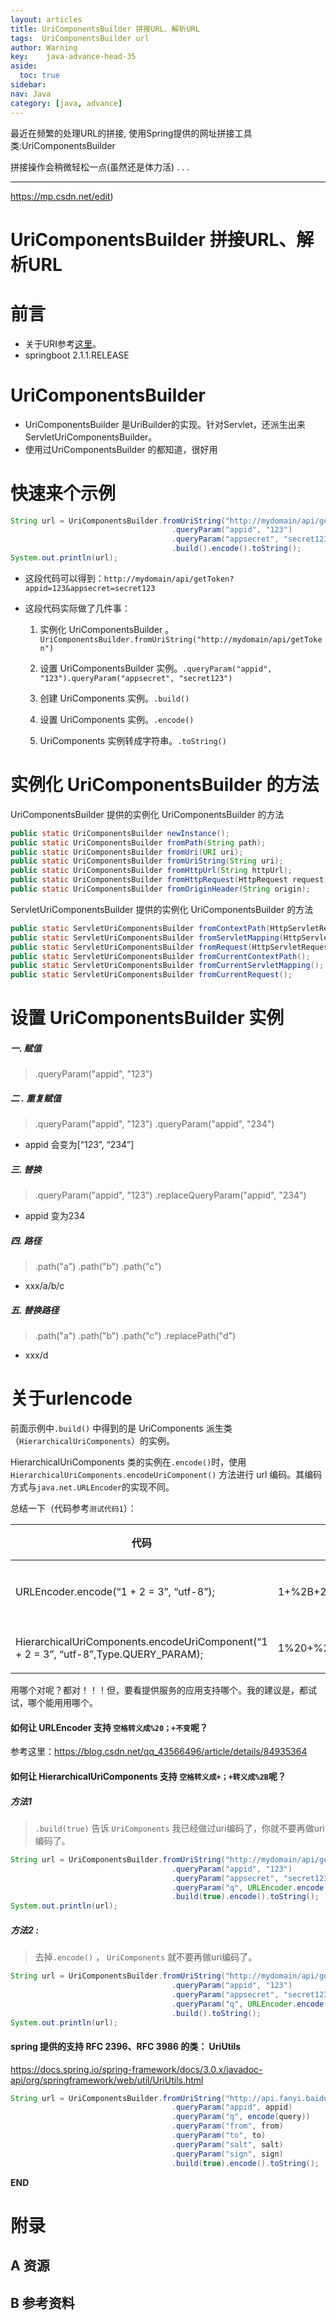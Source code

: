 ```yaml
---
layout: articles
title: UriComponentsBuilder 拼接URL、解析URL
tags:  UriComponentsBuilder url
author: Warning
key:    java-advance-head-35
aside:
  toc: true
sidebar:
nav: Java
category: [java, advance]
---
```


最近在频繁的处理URL的拼接, 使用Spring提供的网址拼接工具类:UriComponentsBuilder

拼接操作会稍微轻松一点(虽然还是体力活) . . .

<!--more-->



------

https://mp.csdn.net/edit)

# UriComponentsBuilder 拼接URL、解析URL





# 前言

- 关于URI参考[这里](https://blog.csdn.net/sayyy/article/details/116723775)。
- springboot 2.1.1.RELEASE



# UriComponentsBuilder

- UriComponentsBuilder 是UriBuilder的实现。针对Servlet，还派生出来ServletUriComponentsBuilder。
- 使用过UriComponentsBuilder 的都知道，很好用



# 快速来个示例



```java
String url = UriComponentsBuilder.fromUriString("http://mydomain/api/getToken")
									.queryParam("appid", "123")
									.queryParam("appsecret", "secret123")
									.build().encode().toString();
System.out.println(url);
```

- 这段代码可以得到：`http://mydomain/api/getToken?appid=123&appsecret=secret123`

- 这段代码实际做了几件事：

  1. 实例化 UriComponentsBuilder 。`UriComponentsBuilder.fromUriString("http://mydomain/api/getToken")`

  2. 设置 UriComponentsBuilder 实例。`.queryParam("appid", "123").queryParam("appsecret", "secret123")`

  3. 创建 UriComponents 实例。`.build()`

  4. 设置 UriComponents 实例。`.encode()`

  5. UriComponents 实例转成字符串。`.toString()`



# 实例化 UriComponentsBuilder 的方法

UriComponentsBuilder 提供的实例化 UriComponentsBuilder 的方法

```java
public static UriComponentsBuilder newInstance();
public static UriComponentsBuilder fromPath(String path);
public static UriComponentsBuilder fromUri(URI uri);
public static UriComponentsBuilder fromUriString(String uri);
public static UriComponentsBuilder fromHttpUrl(String httpUrl);
public static UriComponentsBuilder fromHttpRequest(HttpRequest request);
public static UriComponentsBuilder fromOriginHeader(String origin);

```

ServletUriComponentsBuilder 提供的实例化 UriComponentsBuilder 的方法

```java
public static ServletUriComponentsBuilder fromContextPath(HttpServletRequest);
public static ServletUriComponentsBuilder fromServletMapping(HttpServletRequest);
public static ServletUriComponentsBuilder fromRequest(HttpServletRequest);
public static ServletUriComponentsBuilder fromCurrentContextPath();
public static ServletUriComponentsBuilder fromCurrentServletMapping();
public static ServletUriComponentsBuilder fromCurrentRequest();

```



# 设置 UriComponentsBuilder 实例

##### 一. 赋值

> .queryParam("appid", "123")



##### 二 . 重复赋值

> .queryParam("appid", "123")
> .queryParam("appid", "234")

- appid 会变为[“123”, “234”]

##### 三. 替换

> .queryParam("appid", "123")
> .replaceQueryParam("appid", "234")

- appid 变为234

##### 四. 路径

> .path("a")
> .path("b")
> .path("c")

- xxx/a/b/c

##### 五. 替换路径

> .path("a")
> .path("b")
> .path("c")
> .replacePath("d")

- xxx/d





# 关于urlencode

前面示例中`.build()` 中得到的是 UriComponents 派生类（`HierarchicalUriComponents`）的实例。

HierarchicalUriComponents 类的实例在`.encode()`时，使用`HierarchicalUriComponents.encodeUriComponent()` 方法进行 url 编码。其编码方式与`java.net.URLEncoder`的实现不同。

总结一下（代码参考`测试代码1`）：

| 代码                                                         | 结果                | 特征                    | 遵循协议                                                     |
| ------------------------------------------------------------ | ------------------- | ----------------------- | ------------------------------------------------------------ |
| URLEncoder.encode(“1 + 2 = 3”, “utf-8”);                     | 1+%2B+2+%3D+3       | 空格转义成+；+转义成%2B | [W3C标准规定](http://www.w3.org/TR/html4/interact/forms.html#h-17.13.4.1) |
| HierarchicalUriComponents.encodeUriComponent(“1 + 2 = 3”, “utf-8”,Type.QUERY_PARAM); | 1%20+%202%20%3D%203 | 空格转义成%20；+不变    | [RFC 3986](http://www.ietf.org/rfc/rfc3986.txtt)             |

用哪个对呢？都对！！！但，要看提供服务的应用支持哪个。我的建议是，都试试，哪个能用用哪个。

#### 如何让 URLEncoder 支持 `空格转义成%20；+不变`呢？

参考这里：https://blog.csdn.net/qq_43566496/article/details/84935364

#### 如何让 HierarchicalUriComponents 支持 `空格转义成+；+转义成%2B`呢？

##### 方法1

>  `.build(true)` 告诉 `UriComponents` 我已经做过uri编码了，你就不要再做uri编码了。

```java
String url = UriComponentsBuilder.fromUriString("http://mydomain/api/getToken")
									.queryParam("appid", "123")
									.queryParam("appsecret", "secret123")
									.queryParam("q", URLEncoder.encode("1 + 2 = 3"))
									.build(true).encode().toString();
System.out.println(url);

```



##### 方法2 :

>  去掉`.encode()` ， `UriComponents` 就不要再做uri编码了。

```java
String url = UriComponentsBuilder.fromUriString("http://mydomain/api/getToken")
									.queryParam("appid", "123")
									.queryParam("appsecret", "secret123")
									.queryParam("q", URLEncoder.encode("1 + 2 = 3"))
									.build().toString();
System.out.println(url);

```



#### spring 提供的支持 RFC 2396、RFC 3986 的类： UriUtils

https://docs.spring.io/spring-framework/docs/3.0.x/javadoc-api/org/springframework/web/util/UriUtils.html



```java
String url = UriComponentsBuilder.fromUriString("http://api.fanyi.baidu.com/api/trans/vip/translate")
									.queryParam("appid", appid)
									.queryParam("q", encode(query))
									.queryParam("from", from)
									.queryParam("to", to)
									.queryParam("salt", salt)
									.queryParam("sign", sign)
									.build(true).encode().toString();
```



**END**


# 附录
## A 资源
## B 参考资料

